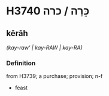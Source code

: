# H3740 כֵּרָה / כרה

## kêrâh

_(kay-raw' | kay-RAW | kay-RA)_

### Definition

from H3739; a purchase; provision; n-f

- feast
